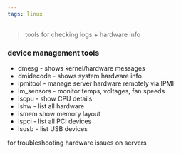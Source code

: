 ```yaml
---
tags: linux
---
```


> tools for checking logs + hardware info
### device management tools
- dmesg - shows kernel/hardware messages
- dmidecode - shows system hardware info
- ipmitool - manage server hardware remotely via IPMI
- lm_sensors - monitor temps, voltages, fan speeds
- lscpu - show CPU details
- lshw - list all hardware
- lsmem show memory layout
- lspci - list all PCI devices
- lsusb - list USB devices

for troubleshooting hardware issues on servers



